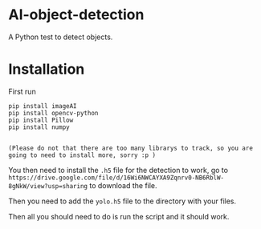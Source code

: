 # AI-object-detection

A Python test to detect objects.

# Installation

First run

```
pip install imageAI
pip install opencv-python
pip install Pillow
pip install numpy


(Please do not that there are too many librarys to track, so you are going to need to install more, sorry :p )
```

You then need to install the ```.h5``` file for the detection to work, go to ```https://drive.google.com/file/d/16Wi6NWCAYXA9Zqnrv0-NB6RblW-8gNkW/view?usp=sharing``` to download the file.

Then you need to add the ```yolo.h5``` file to the directory with your files.

Then all you should need to do is run the script and it should work.

